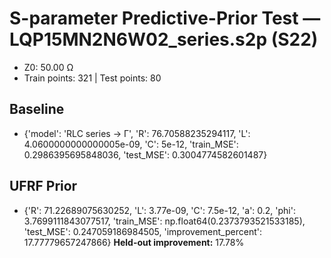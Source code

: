# S-parameter Predictive-Prior Test — LQP15MN2N6W02_series.s2p (S22)
- Z0: 50.00 Ω
- Train points: 321  |  Test points: 80

## Baseline
- {'model': 'RLC series -> Γ', 'R': 76.70588235294117, 'L': 4.0600000000000005e-09, 'C': 5e-12, 'train_MSE': 0.2986395695848036, 'test_MSE': 0.3004774582601487}

## UFRF Prior
- {'R': 71.22689075630252, 'L': 3.77e-09, 'C': 7.5e-12, 'a': 0.2, 'phi': 3.7699111843077517, 'train_MSE': np.float64(0.2373793521533185), 'test_MSE': 0.247059186984505, 'improvement_percent': 17.77779657247866}
**Held-out improvement:** 17.78%